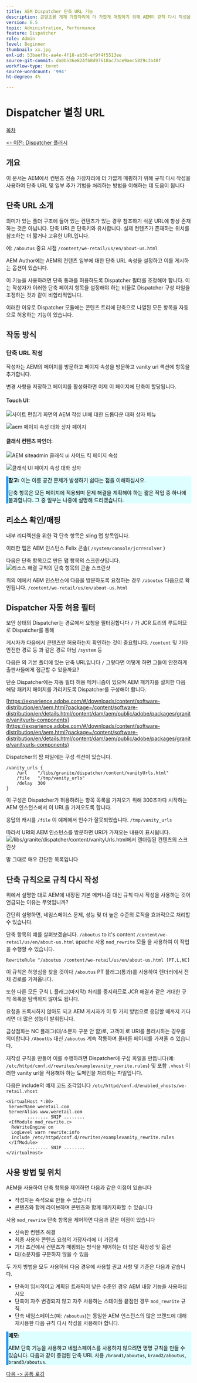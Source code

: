 ```yaml
---
title: AEM Dispatcher 단축 URL 기능
description: 콘텐츠를 게재 가장자리에 더 가깝게 매핑하기 위해 AEM이 규칙 다시 작성을 사용하여 vanity URL 및 추가 기술을 처리하는 방법을 이해합니다.
version: 6.5
topic: Administration, Performance
feature: Dispatcher
role: Admin
level: Beginner
thumbnail: xx.jpg
exl-id: 53baef9c-aa4e-4f18-ab30-ef9f4f5513ee
source-git-commit: da0b536e824f68d97618ac7bce9aec5829c3b48f
workflow-type: tm+mt
source-wordcount: '994'
ht-degree: 4%

---
```


# Dispatcher 별칭 URL

[목차](./overview.md)

[&lt;- 이전: Dispatcher 플러시](./disp-flushing.md)

## 개요

이 문서는 AEM에서 컨텐츠 전송 가장자리에 더 가깝게 매핑하기 위해 규칙 다시 작성을 사용하여 단축 URL 및 일부 추가 기법을 처리하는 방법을 이해하는 데 도움이 됩니다

## 단축 URL 소개

의미가 있는 폴더 구조에 들어 있는 컨텐츠가 있는 경우 참조하기 쉬운 URL에 항상 존재하는 것은 아닙니다.  단축 URL은 단축키와 유사합니다.  실제 컨텐츠가 존재하는 위치를 참조하는 더 짧거나 고유한 URL입니다.

예: `/aboutus` 중요 시점 `/content/we-retail/us/en/about-us.html`

AEM Author에는 AEM의 컨텐츠 일부에 대한 단축 URL 속성을 설정하고 이를 게시하는 옵션이 있습니다.

이 기능을 사용하려면 단축 통과를 허용하도록 Dispatcher 필터를 조정해야 합니다.  이는 작성자가 이러한 단축 페이지 항목을 설정해야 하는 비율로 Dispatcher 구성 파일을 조정하는 것과 같이 비합리적입니다.

이러한 이유로 Dispatcher 모듈에는 콘텐츠 트리에 단축으로 나열된 모든 항목을 자동으로 허용하는 기능이 있습니다.


## 작동 방식

### 단축 URL 작성

작성자는 AEM의 페이지를 방문하고 페이지 속성을 방문하고 vanity url 섹션에 항목을 추가합니다.

변경 사항을 저장하고 페이지를 활성화하면 이제 이 페이지에 단축이 할당됩니다.

#### Touch UI:

![사이트 편집기 화면의 AEM 작성 UI에 대한 드롭다운 대화 상자 메뉴](assets/disp-vanity-url/aem-page-properties-drop-down.png "aem-page-properties-drop-down")

![aem 페이지 속성 대화 상자 페이지](assets/disp-vanity-url/aem-page-properties.png "aem-page-properties")

#### 클래식 컨텐츠 파인더:

![AEM siteadmin 클래식 ui 사이드 킥 페이지 속성](assets/disp-vanity-url/aem-page-properties-sidekick.png "aem-page-properties-sidekick")

![클래식 UI 페이지 속성 대화 상자](assets/disp-vanity-url/aem-page-properties-classic.png "aem-page-properties-classic")

<div style="color: #000;border-left: 6px solid #2196F3;background-color:#ddffff;"><b>참고:</b>
이는 이름 공간 문제가 발생하기 쉽다는 점을 이해하십시오.

단축 항목은 모든 페이지에 적용되며 문제 해결을 계획해야 하는 짧은 작업 중 하나에 불과합니다. 그 중 일부는 나중에 설명해 드리겠습니다.
</div>

## 리소스 확인/매핑

내부 리디렉션을 위한 각 단축 항목은 sling 맵 항목입니다.

이러한 맵은 AEM 인스턴스 Felix 콘솔( `/system/console/jcrresolver` )

다음은 단축 항목으로 만든 맵 항목의 스크린샷입니다.
![리소스 해결 규칙의 단축 항목의 콘솔 스크린샷](assets/disp-vanity-url/vanity-resource-resolver-entry.png "vanity-resource-resolver-entry")

위의 예에서 AEM 인스턴스에 다음을 방문하도록 요청하는 경우 `/aboutus` 다음으로 확인됩니다. `/content/we-retail/us/en/about-us.html`

## Dispatcher 자동 허용 필터

보안 상태의 Dispatcher는 경로에서 요청을 필터링합니다 `/` 가 JCR 트리의 루트이므로 Dispatcher를 통해

게시자가 다음에서 콘텐츠만 허용하는지 확인하는 것이 중요합니다. `/content` 및 기타 안전한 경로 등  과 같은 경로 아님 `/system` 등

다음은 의 기본 폴더에 있는 단축 URL입니다 `/` 그렇다면 어떻게 하면 그들이 안전하게 출판사들에게 접근할 수 있을까요?

단순 Dispatcher에는 자동 필터 허용 메커니즘이 있으며 AEM 패키지를 설치한 다음 해당 패키지 페이지를 가리키도록 Dispatcher를 구성해야 합니다.

[https://experience.adobe.com/#/downloads/content/software-distribution/en/aem.html?package=/content/software-distribution/en/details.html/content/dam/aem/public/adobe/packages/granite/vanityurls-components](https://experience.adobe.com/#/downloads/content/software-distribution/en/aem.html?package=/content/software-distribution/en/details.html/content/dam/aem/public/adobe/packages/granite/vanityurls-components)

Dispatcher의 팜 파일에는 구성 섹션이 있습니다.

```
/vanity_urls { 
    /url    "/libs/granite/dispatcher/content/vanityUrls.html" 
    /file   "/tmp/vanity_urls" 
    /delay  300 
}
```

이 구성은 Dispatcher가 허용하려는 항목 목록을 가져오기 위해 300초마다 시작하는 AEM 인스턴스에서 이 URL을 가져오도록 합니다.

응답의 캐시를 `/file` 이 예제에서 인수가 잘못되었습니다. `/tmp/vanity_urls`

따라서 URI의 AEM 인스턴스를 방문하면 URI가 가져오는 내용이 표시됩니다.
![/libs/granite/dispatcher/content/vanityUrls.html에서 렌더링된 컨텐츠의 스크린샷](assets/disp-vanity-url/vanity-url-component.png "vanity-url-component")

말 그대로 매우 간단한 목록입니다

## 단축 규칙으로 규칙 다시 작성

위에서 설명한 대로 AEM에 내장된 기본 메커니즘 대신 규칙 다시 작성을 사용하는 것이 언급되는 이유는 무엇입니까?

간단히 설명하면, 네임스페이스 문제, 성능 및 더 높은 수준의 로직을 효과적으로 처리할 수 있습니다.

단축 항목의 예를 살펴보겠습니다. `/aboutus` to it&#39;s content `/content/we-retail/us/en/about-us.html` apache 사용 `mod_rewrite` 모듈 을 사용하여 이 작업을 수행할 수 있습니다.

```
RewriteRule ^/aboutus /content/we-retail/us/en/about-us.html [PT,L,NC]
```

이 규칙은 허영심을 찾을 것이다 `/aboutus` PT 플래그(통과)를 사용하여 렌더러에서 전체 경로를 가져옵니다.

또한 다른 모든 규칙 L 플래그(마지막) 처리를 중지하므로 JCR 해결과 같은 거대한 규칙 목록을 탐색하지 않아도 됩니다.

요청을 프록시하지 않아도 되고 AEM 게시자가 이 두 가지 방법으로 응답할 때까지 기다리면 더 많은 성능이 발휘됩니다.

금상첨화는 NC 플래그(대/소문자 구분 안 함)로, 고객이 로 URI를 플러시하는 경우를 의미합니다 `/AboutUs` 대신 `/aboutus` 계속 작동하며 올바른 페이지를 가져올 수 있습니다.

재작성 규칙을 만들어 이를 수행하려면 Dispatcher에 구성 파일을 만듭니다(예: `/etc/httpd/conf.d/rewrites/examplevanity_rewrite.rules`) 및 포함 `.vhost` 이러한 vanity url을 적용해야 하는 도메인을 처리하는 파일입니다.

다음은 include의 예제 코드 조각입니다 `/etc/httpd/conf.d/enabled_vhosts/we-retail.vhost`

```
<VirtualHost *:80> 
 ServerName weretail.com 
 ServerAlias www.weretail.com 
        ........ SNIP ........ 
 <IfModule mod_rewrite.c> 
  ReWriteEngine on 
  LogLevel warn rewrite:info 
  Include /etc/httpd/conf.d/rewrites/examplevanity_rewrite.rules 
 </IfModule> 
        ........ SNIP ........ 
</VirtualHost>
```

## 사용 방법 및 위치

AEM을 사용하여 단축 항목을 제어하면 다음과 같은 이점이 있습니다
- 작성자는 즉석으로 만들 수 있습니다
- 콘텐츠와 함께 라이브하며 콘텐츠와 함께 패키지화할 수 있습니다

사용 `mod_rewrite` 단축 항목을 제어하면 다음과 같은 이점이 있습니다
- 신속한 컨텐츠 해결
- 최종 사용자 콘텐츠 요청의 가장자리에 더 가깝게
- 기타 조건에서 컨텐츠가 매핑되는 방식을 제어하는 더 많은 확장성 및 옵션
- 대/소문자를 구분하지 않을 수 있음

두 가지 방법을 모두 사용하되 다음 경우에 사용할 권고 사항 및 기준은 다음과 같습니다.
- 단축이 임시적이고 계획된 트래픽이 낮은 수준인 경우 AEM 내장 기능을 사용하십시오
- 단축이 자주 변경되지 않고 자주 사용하는 스테이플 끝점인 경우 `mod_rewrite` 규칙.
- 단축 네임스페이스(예: `/aboutus`)는 동일한 AEM 인스턴스의 많은 브랜드에 대해 재사용한 다음 규칙 다시 작성을 사용해야 합니다.

<div style="color: #000;border-left: 6px solid #2196F3;background-color:#ddffff;"><b>메모:</b>

AEM 단축 기능을 사용하고 네임스페이스를 사용하지 않으려면 명명 규칙을 만들 수 있습니다.  다음과 같이 중첩된 단축 URL 사용 `/brand1/aboutus`, `brand2/aboutus`, `brand3/aboutus`.
</div>

[다음 -> 공통 로깅](./common-logs.md)
